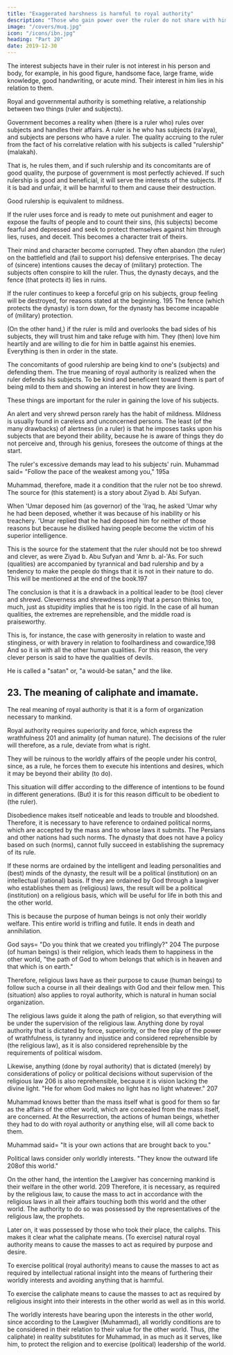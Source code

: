 ```yaml
---
title: "Exaggerated harshness is harmful to royal authority"
description: "Those who gain power over the ruler do not share with him in the special title that goes with royal authority"
image: "/covers/muq.jpg"
icon: "/icons/ibn.jpg"
heading: "Part 20"
date: 2019-12-30
---
```



<!-- ## 22. Exaggerated harshness is harmful to royal authority and in most cases causes its destruction. -->

The interest subjects have in their ruler is not interest in his person and body, for example, in his good figure, handsome face, large frame, wide knowledge, good handwriting, or acute mind. Their interest in him lies in his relation to them. 

Royal and governmental authority is something relative, a relationship between two things (ruler and subjects). 

Government becomes a reality when (there is a ruler who) rules over subjects and handles their affairs. A ruler is he who has subjects (ra'aya), and subjects are persons who have a ruler. The quality accruing to the ruler from the fact of his correlative relation with his subjects is called "rulership" (malakah). <!-- 194  -->

That is, he rules them, and if such rulership and its concomitants are of good quality, the purpose of government is most perfectly achieved. If such rulership is good and beneficial, it will serve the interests of the subjects. If it is bad and unfair, it will be harmful to them and cause their destruction.

Good rulership is equivalent to mildness. 

If the ruler uses force and is ready to mete out punishment and eager to expose the faults of people and to count their sins, (his subjects) become fearful and depressed and seek to protect themselves against him through lies, ruses, and deceit. This becomes a character trait of theirs. 

Their mind and character become corrupted. They often abandon (the ruler) on the battlefield and (fail to support his) defensive enterprises. The decay of (sincere) intentions causes the decay of (military) protection. The subjects often conspire to kill the ruler. Thus, the dynasty decays, and the fence (that protects it) lies in ruins.

If the ruler continues to keep a forceful grip on his subjects, group feeling will be destroyed, for reasons stated at the beginning. 195 The fence (which protects the dynasty) is torn down, for the dynasty has become incapable of (military) protection. 

(On the other hand,) if the ruler is mild and overlooks the bad sides of his subjects, they will trust him and take refuge with him. They (then) love him heartily and are willing to die for him in battle against his enemies. Everything is then in order in the state.

The concomitants of good rulership are being kind to one's (subjects) and defending them. The true meaning of royal authority is realized when the ruler defends his subjects. To be kind and beneficent toward them is part of being mild to
them and showing an interest in how they are living. 

These things are important for the ruler in gaining the love of his subjects.

An alert and very shrewd person rarely has the habit of mildness. Mildness is usually found in careless and unconcerned persons. The least (of the many drawbacks) of alertness (in a ruler) is that he imposes tasks upon his subjects that are beyond their ability, because he is aware of things they do not perceive and, through his genius, foresees the outcome of things at the start. 

The ruler's excessive demands may lead to his subjects' ruin. Muhammad said= "Follow the pace of the weakest among you," 195a

Muhammad, therefore, made it a condition that the ruler not be too shrewd. The source for (this statement) is a story about Ziyad b. Abi Sufyan.

When 'Umar deposed him (as governor) of the 'Iraq, he asked 'Umar why he had been deposed, whether it was because of his inability or his treachery. 'Umar replied that he had deposed him for neither of those reasons but because he
disliked having people become the victim of his superior intelligence. 

This is the source for the statement that the ruler should not be too shrewd and clever, as were Ziyad b. Abu Sufyan and 'Amr b. al-'As. For such (qualities) are accompanied by tyrannical and bad rulership and by a tendency to make the people do things that it is not in their nature to do. This will be mentioned at the end of the book.197

The conclusion is that it is a drawback in a political leader to be (too) clever and shrewd. Cleverness and shrewdness imply that a person thinks too, much, just as stupidity implies that he is too rigid. In the case of all human qualities, the extremes are reprehensible, and the middle road is praiseworthy. 

This is, for instance, the case with generosity in relation to waste and stinginess, or with bravery in relation to foolhardiness and cowardice,198 And so it is with all the other human qualities. For this reason, the very clever person is said to have the qualities of devils. 

He is called a "satan" or, "a would-be satan," and the like.



## 23. The meaning of caliphate and imamate.


The real meaning of royal authority is that it is a form of organization necessary to mankind. 

Royal authority requires superiority and force, which express the wrathfulness 201 and animality (of human nature). The decisions of the ruler will therefore, as a rule, deviate from what is right. 

They will be ruinous to the worldly affairs of the people under his control, since, as a rule, he forces them
to execute his intentions and desires, which it may be beyond their ability (to do).

This situation will differ according to the difference of intentions to be found in different generations. (But) it is for this reason difficult to be obedient to (the ruler).

Disobedience makes itself noticeable and leads to trouble and bloodshed. Therefore, it is necessary to have reference to ordained political norms, which are accepted by the mass and to whose laws it submits. The Persians and other nations had such norms. The dynasty that does not have a policy based on such (norms), cannot fully succeed in establishing the supremacy of its rule.

If these norms are ordained by the intelligent and leading personalities and (best) minds of the dynasty, the result will be a political (institution) on an intellectual (rational) basis. If they are ordained by God through a lawgiver who establishes them as (religious) laws, the result will be a political (institution) on a religious basis, which will be useful for life in both this and the other world.

This is because the purpose of human beings is not only their worldly welfare. This entire world is trifling and futile. It ends in death and annihilation. 

God says= "Do you think that we created you triflingly?" 204 The purpose (of human beings) is their religion, which leads them to happiness in the other world, "the path of God to whom belongs that which is in heaven and that which is on earth."

Therefore, religious laws have as their purpose to cause (human beings) to follow such a course in all their dealings with God and their fellow men. This (situation) also applies to royal authority, which is natural in human social organization. 

The religious laws guide it along the path of religion, so that everything will be under the supervision of the religious law. Anything done by royal authority that is dictated by force, superiority, or the free play of the power of wrathfulness, is tyranny and injustice and considered reprehensible by (the religious law), as it is also considered reprehensible by the requirements of political wisdom. 

Likewise, anything (done by royal authority) that is dictated (merely) by considerations of policy or political decisions without supervision of the religious law 206 is also reprehensible, because it is vision lacking the divine light. "He for whom God makes
no light has no light whatever." 207 

Muhammad knows better than the mass itself what is good for them so far as the affairs of the other world, which are concealed from the mass itself, are concerned. At the Resurrection, the actions of human beings, whether they had to do with royal authority or anything else, will all come back to them. 

Muhammad said= "It is your own actions that are brought back to you."

Political laws consider only worldly interests. "They know the outward life 208of this world."

On the other hand, the intention the Lawgiver has concerning mankind is their welfare in the other world. 209 Therefore, it is necessary, as required by the religious law, to cause the mass to act in accordance with the religious laws in
all their affairs touching both this world and the other world. The authority to do so was possessed by the representatives of the religious law, the prophets. 

Later on, it was possessed by those who took their place, the caliphs. This makes it clear what the caliphate means. (To exercise) natural royal authority means to cause the masses to act as required by purpose and desire. 

To exercise political (royal authority) means to cause the masses to act as required by intellectual rational insight into the means of furthering their worldly interests and avoiding anything that is harmful. 

To exercise the caliphate means to cause the masses to act as required by religious insight into their interests
in the other world as well as in this world. 

The worldly interests have bearing upon the interests in the other world, since according to the Lawgiver (Muhammad), all
worldly conditions are to be considered in their relation to their value for the other
world. Thus, (the caliphate) in reality substitutes for Muhammad, in as much as it serves, like him, to protect the religion and to exercise (political) leadership of the world.
